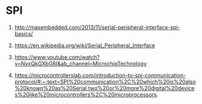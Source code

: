 # SPI 
1) http://maxembedded.com/2013/11/serial-peripheral-interface-spi-basics/

2) https://en.wikipedia.org/wiki/Serial_Peripheral_Interface

3) https://www.youtube.com/watch?v=NyxQkGXbG6I&ab_channel=MicrochipTechnology

4) https://microcontrollerslab.com/introduction-to-spi-communication-protocol/#:~:text=SPI%20communication%2C%20which%20is%20also%20known%20as%20Serial,two%20or%20more%20digital%20devices%20like%20microcontrollers%2C%20microprocessors.
